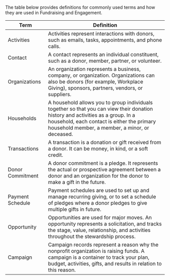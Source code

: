 The table below provides definitions for commonly used terms and how they are used in Fundraising and Engagement.

|     Term                |     Definition                                                                                                                                                                                                                                |
|-------------------------|-----------------------------------------------------------------------------------------------------------------------------------------------------------------------------------------------------------------------------------------------|
|     Activities          |     Activities represent interactions with   donors, such as emails, tasks, appointments, and phone calls.                                                                                                                                    |
|     Contact             |     A contact represents an individual   constituent, such as a donor, member, partner, or volunteer.                                                                                                                                         |
|     Organizations       |     An organization represents a business, company,   or organization. Organizations can also be donors (for example, Workplace Giving),   sponsors, partners, vendors, or suppliers.                                                                |
|     Households          |     A household allows you to group individuals   together so that you can view their donation history and activities as a   group. In a household, each contact is either the primary household member, a   member, a minor, or deceased.    |
|     Transactions        |     A transaction is a donation or gift   received from a donor. It can be money, in kind, or a soft credit.                                                                                                                                  |
|     Donor Commitment    |     A donor commitment is a pledge. It   represents the actual or prospective agreement between a donor and an   organization for the donor to make a gift in the future.                                                                     |
|     Payment Schedule    |     Payment schedules are used to set up and   manage recurring giving, or to set a schedule of pledges where a donor   pledges to give multiple gifts in future.                                                                             |
|     Opportunity         |     Opportunities are used for major moves. An   opportunity represents a solicitation, and tracks the stage, value, relationship,   and activities throughout the stewardship process.                                                       |
|     Campaign            |     Campaign records represent a reason why the nonprofit organization   is raising funds. A campaign is a container to track your plan, budget,   activities, gifts, and results in relation to this reason.                                 |
